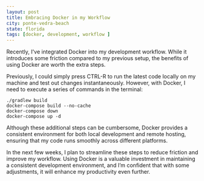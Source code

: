 ```yaml
---
layout: post
title: Embracing Docker in my Workflow 
city: ponte-vedra-beach
state: florida
tags: [docker, development, workflow ]
---
```


Recently, I've integrated Docker into my development workflow. While it introduces some friction compared to my previous setup, the benefits of using Docker are worth the extra steps.

Previously, I could simply press CTRL-R to run the latest code locally on my machine and test out changes instantaneously. However, with Docker, I need to execute a series of commands in the terminal:

    ./gradlew build
    docker-compose build --no-cache
    docker-compose down
    docker-compose up -d

Although these additional steps can be cumbersome, Docker provides a consistent environment for both local development and remote hosting, ensuring that my code runs smoothly across different platforms.

In the next few weeks, I plan to streamline these steps to reduce friction and improve my workflow. Using Docker is a valuable investment in maintaining a consistent development environment, and I’m confident that with some adjustments, it will enhance my productivity even further.